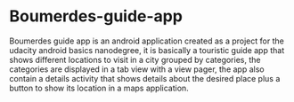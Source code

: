 # Boumerdes-guide-app
Boumerdes guide app is an android application created as a project for the udacity android basics nanodegree, it is basically a touristic guide app that shows different locations to visit in a city grouped by categories, the categories are displayed in a tab view with a view pager, the app also contain a details activity that shows details about the desired place plus a button to show its location in a maps application.
